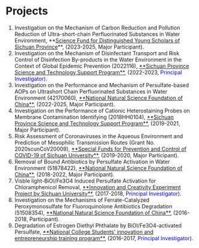 # Projects


<ol>
  


<li>Investigation on the Mechanism of Carbon Reduction and Pollution Reduction of Ultra-short-chain Perfluorinated Substances in Water Environment, **<u>Science Fund for Distinguished Young Scholars of Sichuan Province</u>**, (2023-2025, Major Participant).</li> 


<li>Investigation on the Mechanism of Disinfectant Transport and Risk Control of Disinfection By-products in the Water Environment in the Context of Global Epidemic Prevention (2022116), <u>**Sichuan Province Science and Technology Support Program**</u>, (2022-2023, <font color=#0000ff>Principal Investigator</font>).</li> 


<li>Investigation on the Performance and Mechanism of Persulfate-based AOPs on Ultrashort Chain Perfluorinated Substances in Water Environment (42170060), <u>**National Natural Science Foundation of China**</u>, (2022-2025, Major Participant).</li> 


<li>Investigation on the Performance of Cationic Heterostaining Probes on Membrane Contamination Identifying (2018HH0104), <u>**Sichuan Province Science and Technology Support Program**</u>, (2019-2021, Major Participant).</li>


<li>Risk Assessment of Coronaviruses in the Aqueous Environment and Prediction of Mesophilic Transmission Routes (Grant No. 2020scunCoV20009), <u>**Special Funds for Prevention and Control of COVID-19 of Sichuan University**</u>, (2019-2020, Major Participant).</li> 


<li>Removal of Bound Antibiotics by Persulfate Activation in Water Environment (51878422), <u>**National Natural Science Foundation of China**</u>, (2018-2022, Major Participant).</li> 


<li>Visble light-BiOI/Fe3O4 Induced Persulfate Activation for Chloramphenicol Removal, <u>**Innovation and Creativity Experiment Project by Sichuan University**</u>, (2017-2018, <font color=#0000ff>Principal Investigator</font>).</li>


<li>Investigation on the Mechanisms of Ferrate-Catalyzed Peroxymonosulfate for Fluoroquinolone Antibiotics Degradation (51508354), <u>**National Natural Science Foundation of China**</u>, (2016-2018, Participant).</li>   


<li>Degradation of Estrogen Diethyl Phthalate by BiOI/Fe3O4-activated Persulfate, <u>**National College Students' innovation and entrepreneurship training program**</u>, (2016-2017, <font color=#0000ff>Principal Investigator</font>).</li> 

</ol>

